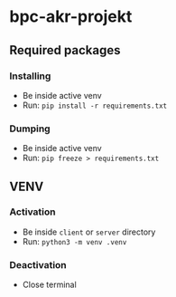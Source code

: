 # bpc-akr-projekt


## Required packages

### Installing

- Be inside active venv
- Run: `pip install -r requirements.txt`

### Dumping

- Be inside active venv
- Run: `pip freeze > requirements.txt`


## VENV

### Activation

- Be inside `client` or `server` directory
- Run: `python3 -m venv .venv`

### Deactivation

- Close terminal

